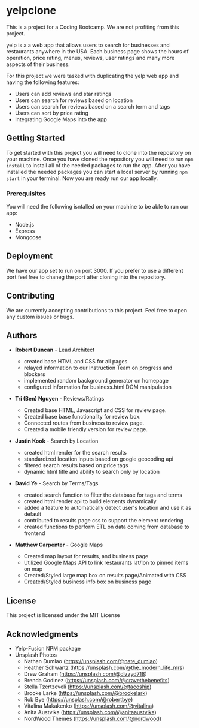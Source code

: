 # yelpclone
This is a project for a Coding Bootcamp. We are not profiting from this project. 

yelp is a a web app that allows users to search for businesses and restaurants anywhere in the USA. Each business page shows the hours of operation, price rating, menus, reviews, user ratings and many more aspects of their business. 

For this project we were tasked with duplicating the yelp web app and having the following features:

* Users can add reviews and star ratings
* Users can search for reviews based on location
* Users can search for reviews based on a search term and tags
* Users can sort by price rating
* Integrating Google Maps into the app

## Getting Started

To get started with this project you will need to clone into the repository on your machine. Once you have cloned the repository you will need to run `npm install` to install all of the needed packages to run the app. After you have installed the needed packages you can start a local server by running `npm start` in your terminal. Now you are ready run our app locally. 

### Prerequisites

You will need the following isntalled on your machine to be able to run our app:

* Node.js
* Express
* Mongoose

## Deployment

We have our app set to run on port 3000. If you prefer to use a different port feel free to chaneg the port after cloning into the repository. 

## Contributing

We are currently accepting contributions to this project. Feel free to open any custom issues or bugs.

## Authors

* **Robert Duncan** - Lead Architect
  * created base HTML and CSS for all pages
  * relayed information to our Instruction Team on progress and blockers
  * implemented random background generator on homepage
  * configured information for business.html DOM manipulation

* **Tri (Ben) Nguyen** - Reviews/Ratings
  * Created base HTML, Javascript and CSS for review page.
  * Created base base functionality for review box.
  * Connected routes from business to review page.
  * Created a mobile friendly version for review page. 
  
* **Justin Kook** - Search by Location
  * created html render for the search results
  * standardized location inputs based on google geocoding api
  * filtered search results based on price tags
  * dynamic html title and ability to search only by location
  
* **David Ye** - Search by Terms/Tags
  * created search function to filter the database for tags and terms
  * created html render api to build elements dynamically
  * added a feature to automatically detect user's location and use it as default
  * contributed to results page css to support the element rendering
  * created functions to perform ETL on data coming from database to frontend 
  
* **Matthew Carpenter** - Google Maps
  * Created map layout for results, and business page
  * Utilized Google Maps API to link restaurants lat/lon to pinned items on map
  * Created/Styled large map box on results page/Animated with CSS
  * Created/Styled business info box on business page 


## License

This project is licensed under the MIT License

## Acknowledgments

* Yelp-Fusion NPM package
* Unsplash Photos
  * Nathan Dumlao (https://unsplash.com/@nate_dumlao)
  * Heather Schwartz (https://unsplash.com/@the_modern_life_mrs)
  * Drew Graham (https://unsplash.com/@dizzyd718)
  * Brenda Godinez (https://unsplash.com/@cravethebenefits)
  * Stella Tzertzeveli (https://unsplash.com/@tacoship)
  * Brooke Larke (https://unsplash.com/@brookelark)
  * Rob Bye (https://unsplash.com/@robertbye)
  * Vitalina Makakenko (https://unsplash.com/@vitalina)
  * Anita Austvika (https://unsplash.com/@anitaaustvika)
  * NordWood Themes (https://unsplash.com/@nordwood)


